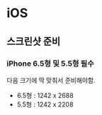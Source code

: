 # iOS

## 스크린샷 준비

### iPhone 6.5형 및 5.5형 필수

다음 크기에 딱 맞춰서 준비해야함.

- 6.5형 : 1242 x 2688 
- 5.5형 : 1242 x 2208
